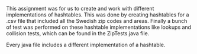 This assignment was for us to create and work with different implementations of hashtables. This was done by creating hashtables for a .csv file that included all the Swedish zip codes and areas. Finally a bunch of test was performed on these hashtable implementations like lookups and collision tests, which can be found in the ZipTests.java file.

Every java file includes a different implementation of a hashtable.

